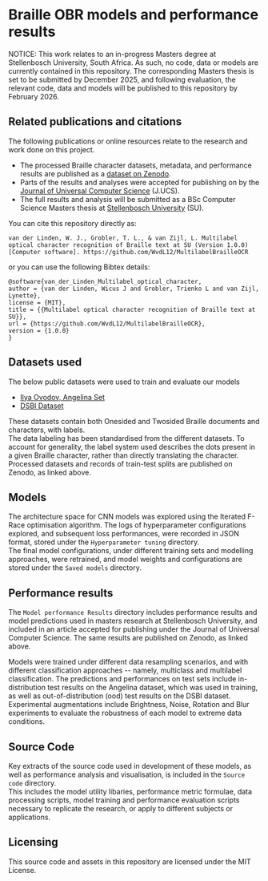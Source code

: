 # Braille OBR models and performance results

NOTICE: This work relates to an in-progress Masters degree at Stellenbosch University, South Africa.
As such, no code, data or models are currently contained in this repository.
The corresponding Masters thesis is set to be submitted by December 2025, and following evaluation, the relevant code, data and models will be published to this repository by February 2026.

## Related publications and citations

The following publications or online resources relate to the research and work done on this project.

* The processed Braille character datasets, metadata, and performance results are published as a [dataset on Zenodo](https://doi.org/10.5281/zenodo.17453802).
* Parts of the results and analyses were accepted for publishing on by the [Journal of Universal Computer Science](https://lib.jucs.org/) (J.UCS).
* The full results and analysis will be submitted as a BSc Computer Science Masters thesis at [Stellenbosch University](https://www.su.ac.za/en) (SU).

You can cite this repository directly as:

```text
van der Linden, W. J., Grobler, T. L., & van Zijl, L. Multilabel optical character recognition of Braille text at SU (Version 1.0.0) [Computer software]. https://github.com/WvdL12/MultilabelBrailleOCR
```

or you can use the following Bibtex details:

```text
@software{van_der_Linden_Multilabel_optical_character,
author = {van der Linden, Wicus J and Grobler, Trienko L and van Zijl, Lynette},
license = {MIT},
title = {{Multilabel optical character recognition of Braille text at SU}},
url = {https://github.com/WvdL12/MultilabelBrailleOCR},
version = {1.0.0}
}
```

## Datasets used

The below public datasets were used to train and evaluate our models  

* [Ilya Ovodov, Angelina Set](https://github.com/IlyaOvodov/AngelinaDataset)  
* [DSBI Dataset](https://github.com/yeluo1994/DSBI)  

These datasets contain both Onesided and Twosided Braille documents and characters, with labels.  
The data labeling has been standardised from the different datasets. To account for generality, the label system used describes the dots present in a given Braille character, rather than directly translating the character.  
Processed datasets and records of train-test splits are published on Zenodo, as linked above.  

## Models

The architecture space for CNN models was explored using the Iterated F-Race optimisation algorithm.
The logs of hyperparameter configurations explored, and subsequent loss performances, were recorded in JSON format, stored under the `Hyperparameter tuning` directory.  
The final model configurations, under different training sets and modelling approaches, were retrained, and model weights and configurations are stored under the `Saved models` directory.  

## Performance results

The `Model performance Results` directory includes performance results and model predictions used in masters research at Stellenbosch University, and included in an article accepted for publishing under the Journal of Universal Computer Science.
The same results are published on Zenodo, as linked above.  

Models were trained under different data resampling scenarios, and with different classification approaches -- namely, multiclass and multilabel classification.
The predictions and performances on test sets include in-distribution test results on the Angelina dataset, which was used in training, as well as out-of-distribution (ood) test results on the DSBI dataset.
Experimental augmentations include Brightness, Noise, Rotation and Blur experiments to evaluate the robustness of each model to extreme data conditions.

## Source Code

Key extracts of the source code used in development of these models, as well as performance analysis and visualisation, is included in the `Source code` directory.  
This includes the model utility libaries, performance metric formulae, data processing scripts, model training and performance evaluation scripts necessary to replicate the research, or apply to different subjects or applications.

## Licensing

This source code and assets in this repository are licensed under the MIT License.
